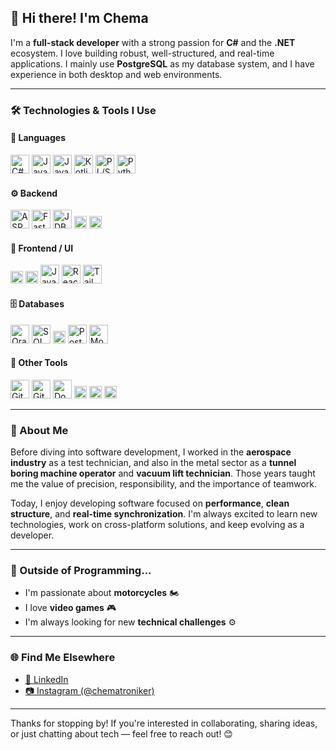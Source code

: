 ## 👋 Hi there! I'm Chema

I'm a **full-stack developer** with a strong passion for **C#** and the **.NET** ecosystem. I love building robust, well-structured, and real-time applications. I mainly use **PostgreSQL** as my database system, and I have experience in both desktop and web environments.

---

### 🛠️ Technologies & Tools I Use

#### 🧠 Languages  
<img src="https://cdn.jsdelivr.net/gh/devicons/devicon/icons/csharp/csharp-original.svg" width="30" title="C#"/>
<img src="https://cdn.jsdelivr.net/gh/devicons/devicon/icons/java/java-original.svg" width="30" title="Java"/>
<img src="https://cdn.jsdelivr.net/gh/devicons/devicon/icons/javascript/javascript-original.svg" width="30" title="JavaScript"/>
<img src="https://cdn.jsdelivr.net/gh/devicons/devicon/icons/kotlin/kotlin-original.svg" width="30" title="Kotlin"/>
<img src="https://cdn.jsdelivr.net/gh/devicons/devicon/icons/oracle/oracle-original.svg" width="30" title="PL/SQL"/>
<img src="https://cdn.jsdelivr.net/gh/devicons/devicon/icons/python/python-original.svg" width="30" title="Python"/>

#### ⚙️ Backend  
<img src="https://cdn.jsdelivr.net/gh/devicons/devicon/icons/dotnetcore/dotnetcore-original.svg" width="30" title="ASP.NET Core"/>
<img src="https://cdn.jsdelivr.net/gh/devicons/devicon/icons/python/python-original.svg" width="30" title="FastAPI"/>
<img src="https://cdn.jsdelivr.net/gh/devicons/devicon/icons/java/java-original.svg" width="30" title="JDBC / Hibernate"/>  
<img src="https://img.shields.io/badge/Ocelot-FF6F61?style=flat" height="20" title="Ocelot (API Gateway)"/>
<img src="https://img.shields.io/badge/SignalR-5C2D91?style=flat&logo=.net&logoColor=white" height="20" title="SignalR (Real-time)"/>

#### 🎨 Frontend / UI  
<img src="https://img.shields.io/badge/.NET_MAUI-512BD4?style=flat&logo=.net&logoColor=white" height="20" title="MAUI"/>
<img src="https://img.shields.io/badge/WPF-512BD4?style=flat&logo=.net&logoColor=white" height="20" title="WPF"/>
<img src="https://cdn.jsdelivr.net/gh/devicons/devicon/icons/java/java-original.svg" width="30" title="Java Swing / JavaFX"/>
<img src="https://cdn.jsdelivr.net/gh/devicons/devicon/icons/react/react-original.svg" width="30" title="React"/>
<img src="https://cdn.jsdelivr.net/gh/devicons/devicon/icons/tailwindcss/tailwindcss-plain.svg" width="30" title="Tailwind CSS"/>

#### 🗄️ Databases  
<img src="https://cdn.jsdelivr.net/gh/devicons/devicon/icons/oracle/oracle-original.svg" width="30" title="Oracle"/>
<img src="https://cdn.jsdelivr.net/gh/devicons/devicon/icons/microsoftsqlserver/microsoftsqlserver-original.svg" width="30" title="SQL Server"/>
<img src="https://img.shields.io/badge/SQLAlchemy-FF0000?style=flat&logo=python&logoColor=white" height="20" title="SQLAlchemy"/>
<img src="https://cdn.jsdelivr.net/gh/devicons/devicon/icons/postgresql/postgresql-original.svg" width="30" title="PostgreSQL"/>
<img src="https://cdn.jsdelivr.net/gh/devicons/devicon/icons/mongodb/mongodb-original.svg" width="30" title="MongoDB"/>

#### 🧰 Other Tools  
<img src="https://cdn.jsdelivr.net/gh/devicons/devicon/icons/git/git-original.svg" width="30" title="Git"/>
<img src="https://cdn.jsdelivr.net/gh/devicons/devicon/icons/github/github-original.svg" width="30" title="GitHub"/>
<img src="https://cdn.jsdelivr.net/gh/devicons/devicon/icons/docker/docker-original.svg" width="30" title="Docker"/>
<img src="https://img.shields.io/badge/Entity_Framework-68217A?style=flat&logo=.net&logoColor=white" height="20" title="Entity Framework"/>
<img src="https://img.shields.io/badge/Swagger-85EA2D?style=flat&logo=swagger&logoColor=black" height="20" title="Swagger"/>
<img src="https://img.shields.io/badge/Postman-FF6C37?style=flat&logo=postman&logoColor=white" height="20" title="Postman"/>

---

### 💬 About Me

Before diving into software development, I worked in the **aerospace industry** as a test technician, and also in the metal sector as a **tunnel boring machine operator** and **vacuum lift technician**. Those years taught me the value of precision, responsibility, and the importance of teamwork.

Today, I enjoy developing software focused on **performance**, **clean structure**, and **real-time synchronization**. I'm always excited to learn new technologies, work on cross-platform solutions, and keep evolving as a developer.

---

### 🚀 Outside of Programming...

- I'm passionate about **motorcycles** 🏍️  
- I love **video games** 🎮  
- I'm always looking for new **technical challenges** ⚙️

---

### 🌐 Find Me Elsewhere

- [🔗 LinkedIn](https://www.linkedin.com/in/jos%C3%A9-mar%C3%ADa-garc%C3%ADa-s%C3%A1nchez-13236b176/)
- [📷 Instagram (@chematroniker)](https://www.instagram.com/chematroniker/)

---

Thanks for stopping by! If you're interested in collaborating, sharing ideas, or just chatting about tech — feel free to reach out! 😊


